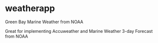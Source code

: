 weatherapp
==========

Green Bay Marine Weather from NOAA

Great for implementing Accuweather and Marine Weather 3-day Forecast from NOAA

